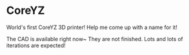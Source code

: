 # CoreYZ
World's first CoreYZ 3D printer! 
Help me come up with a name for it!

The CAD is available right now~
They are not finished. Lots and lots of iterations are expected!
